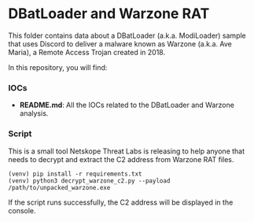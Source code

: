 # DBatLoader and Warzone RAT
This folder contains data about a DBatLoader (a.k.a. ModiLoader) sample that uses Discord to deliver a malware known as Warzone (a.k.a. Ave Maria), a Remote Access Trojan created in 2018. 

In this repository, you will find:

### IOCs
* **README.md**: All the IOCs related to the DBatLoader and Warzone analysis.

### Script

This is a small tool Netskope Threat Labs is releasing to help anyone that needs to decrypt and extract the C2 address from Warzone RAT files.

```shell
(venv) pip install -r requirements.txt
(venv) python3 decrypt_warzone_c2.py --payload /path/to/unpacked_warzone.exe
```

If the script runs successfully, the C2 address will be displayed in the console.